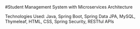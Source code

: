 #Student Management System with Microservices Architecture

Technologies Used: Java, Spring Boot, Spring Data JPA, MySQL, Thymeleaf, HTML, CSS, Spring Security, RESTful APIs
